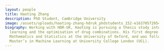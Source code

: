 ```yaml
---
layout: people
title: Haoting Zhang
description: PhD Student, Cambridge University
image: /assets/uploads/haoting-zhang-hdruk_phdstudents_152-e1637057205409-348x348.jpg
biography: Working with HDR-UK, Haoting is pursuing a thesis study into active
  learning and the optimisation of drug combinations. His first degree was in
  Mathematics and Statistics at the University of Oxford, and was followed by a
  Master’s in Machine Learning at University College London (UCL).
---
```

